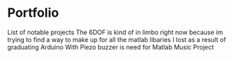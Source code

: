 # Portfolio
List of notable projects
The 6DOF is kind of in limbo right now because im trying to find a way to make up for all the matlab libaries I lost as a result of graduating
Arduino With Piezo buzzer is need for Matlab Music Project

